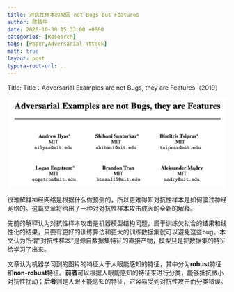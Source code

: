 ```yaml
---
title: 对抗性样本的成因 not Bugs but Features
author: 陈钱牛
date: 2020-10-30 15:33:00 +0800
categories: [Research]
tags: [Paper,Adversarial attack]
math: true
layout: post
typora-root-url: ..
---
```


Title: Title：Adversarial Examples are not Bugs, they are Features（2019）


![image-20201030233200893](/assets/img/posts/2020-10-31-Paper_not_bugs_but_features/image-20201030233200893.png)

很难解释神经网络是根据什么做预测的，所以更难得知对抗性样本是如何骗过神经网络的。这篇文章将给出了一种对对抗性样本攻击成因的全新的解释。

先前的解释认为对抗性样本攻击是机器模型结构问题，属于训练欠拟合的结果和线性化的结果，只要有更好的训练算法和更大的训练数据集就可以避免这些bug。本文认为所谓“对抗性样本”是源自数据集特征的直接产物，模型只是把数据集的特征给学习了出来。

文章认为机器学习到的图片的特征大于人眼能感知的特征，其中分为**robust**特征和**non-robust**特征。**前者**可以根据人眼能感知的特征来进行分类，能够抵抗微小对抗性扰动；**后者**则是人眼不能感知的特征，它容易受到对抗性攻击而分类错误。







